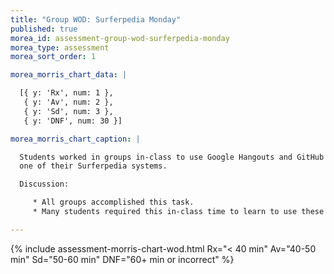 ```yaml
---
title: "Group WOD: Surferpedia Monday"
published: true
morea_id: assessment-group-wod-surferpedia-monday
morea_type: assessment
morea_sort_order: 1

morea_morris_chart_data: |

  [{ y: 'Rx', num: 1 },
   { y: 'Av', num: 2 },
   { y: 'Sd', num: 3 },
   { y: 'DNF', num: 30 }]

morea_morris_chart_caption: |

  Students worked in groups in-class to use Google Hangouts and GitHub to collaboratively create a release of 
  one of their Surferpedia systems.

  Discussion:

     * All groups accomplished this task.
     * Many students required this in-class time to learn to use these tools.

---
```


{%  include assessment-morris-chart-wod.html Rx="< 40 min" Av="40-50 min" Sd="50-60 min" DNF="60+ min or incorrect"  %}


